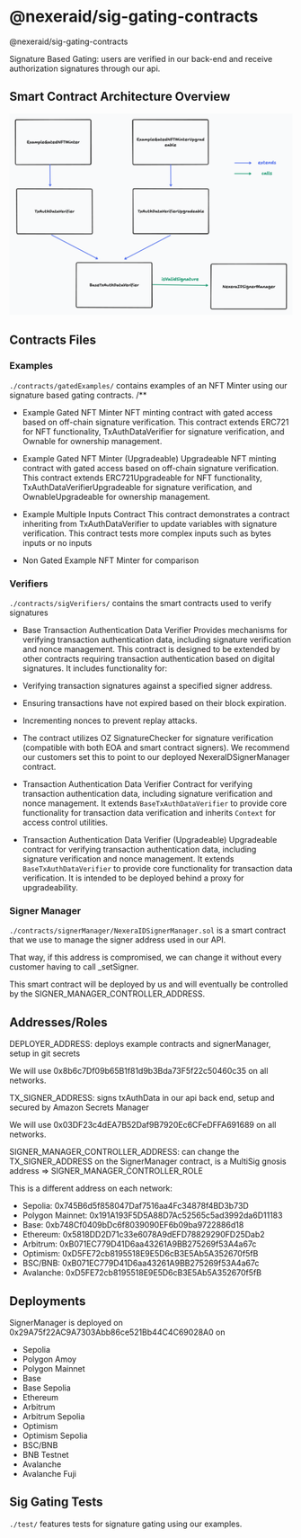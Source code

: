 # @nexeraid/sig-gating-contracts

@nexeraid/sig-gating-contracts

Signature Based Gating: users are verified in our back-end and receive authorization signatures through our api.

## Smart Contract Architecture Overview

![Architecture Overview](../images/NexeraID%20Smart%20Contract%20Architecture%20Overview.png)

## Contracts Files

### Examples

`./contracts/gatedExamples/` contains examples of an NFT Minter using our signature based gating contracts.
/**

- Example Gated NFT Minter
NFT minting contract with gated access based on off-chain signature verification.
This contract extends ERC721 for NFT functionality, TxAuthDataVerifier for signature verification, and Ownable for ownership management.

- Example Gated NFT Minter (Upgradeable)
Upgradeable NFT minting contract with gated access based on off-chain signature verification.
This contract extends ERC721Upgradeable for NFT functionality, TxAuthDataVerifierUpgradeable for signature verification, and OwnableUpgradeable for ownership management.

- Example Multiple Inputs Contract
This contract demonstrates a contract inheriting from TxAuthDataVerifier to update variables with signature verification.
This contract tests more complex inputs such as bytes inputs or no inputs

- Non Gated Example  NFT Minter for comparison

### Verifiers

`./contracts/sigVerifiers/` contains the smart contracts used to verify signatures

- Base Transaction Authentication Data Verifier
Provides mechanisms for verifying transaction authentication data, including signature verification and nonce management.
This contract is designed to be extended by other contracts requiring transaction authentication based on digital signatures.
It includes functionality for:
- Verifying transaction signatures against a specified signer address.
- Ensuring transactions have not expired based on their block expiration.
- Incrementing nonces to prevent replay attacks.
- The contract utilizes OZ SignatureChecker for signature verification (compatible with both EOA and smart contract signers). We recommend our customers set this to point to our deployed NexeraIDSignerManager contract.

- Transaction Authentication Data Verifier
Contract for verifying transaction authentication data, including signature verification and nonce management.
It extends `BaseTxAuthDataVerifier` to provide core functionality for transaction data verification and inherits `Context` for access control utilities.

- Transaction Authentication Data Verifier (Upgradeable)
Upgradeable contract for verifying transaction authentication data, including signature verification and nonce management.
It extends `BaseTxAuthDataVerifier` to provide core functionality for transaction data verification.
It is intended to be deployed behind a proxy for upgradeability.

### Signer Manager

`./contracts/signerManager/NexeraIDSignerManager.sol` is a smart contract that we use to manage the signer address used in our API.

That way, if this address is compromised, we can change it without every customer having to call _setSigner.

This smart contract will be deployed by us and will eventually be controlled by the SIGNER_MANAGER_CONTROLLER_ADDRESS.

## Addresses/Roles

DEPLOYER_ADDRESS: deploys example contracts and signerManager, setup in git secrets

We will use 0x8b6c7Df09b65B1f81d9b3Bda73F5f22c50460c35 on all networks.

TX_SIGNER_ADDRESS: signs txAuthData in our api back end, setup and secured by Amazon Secrets Manager

We will use 0x03DF23c4dEA7B52Daf9B7920Ec6CFeDFFA691689 on all networks.

SIGNER_MANAGER_CONTROLLER_ADDRESS: can change the TX_SIGNER_ADDRESS on the SignerManager contract, is a MultiSig gnosis address => SIGNER_MANAGER_CONTROLLER_ROLE

This is a different address on each network:

- Sepolia: 0x745B6d5f858047Daf7516aa4Fc34878f4BD3b73D
- Polygon Mainnet: 0x191A193F5D5A88D7Ac52565c5ad3992da6D11183
- Base: 0xb748Cf0409bDc6f8039090EF6b09ba9722886d18
- Ethereum: 0x5818DD2D71c33e6078A9dEFD78829290FD25Dab2
- Arbitrum: 0xB071EC779D41D6aa43261A9BB275269f53A4a67c
- Optimism: 0xD5FE72cb8195518E9E5D6cB3E5Ab5A352670f5fB
- BSC/BNB: 0xB071EC779D41D6aa43261A9BB275269f53A4a67c
- Avalanche: 0xD5FE72cb8195518E9E5D6cB3E5Ab5A352670f5fB

## Deployments

SignerManager is deployed on 0x29A75f22AC9A7303Abb86ce521Bb44C4C69028A0 on

- Sepolia
- Polygon Amoy
- Polygon Mainnet
- Base
- Base Sepolia
- Ethereum
- Arbitrum
- Arbitrum Sepolia
- Optimism
- Optimism Sepolia
- BSC/BNB
- BNB Testnet
- Avalanche
- Avalanche Fuji

## Sig Gating Tests

`./test/` features tests for signature gating using our examples.
